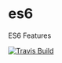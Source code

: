 # es6
ES6 Features

[![Travis Build](https://img.shields.io/travis/rambethina/es6.svg)](https://travis-ci.org/rambethina/es6)
